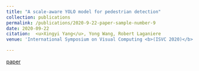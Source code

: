 ```yaml
---
title: "A scale-aware YOLO model for pedestrian detection"
collection: publications
permalink: /publications/2020-9-22-paper-sample-number-9
date: 2020-09-22
citation:  <u>Xingyi Yang</u>, Yong Wang, Robert Laganiere
venue: 'International Symposium on Visual Computing <b>(ISVC 2020)</b> (Oral)'

---
```

[paper](https://link.springer.com/chapter/10.1007%2F978-3-030-64559-5_2)
